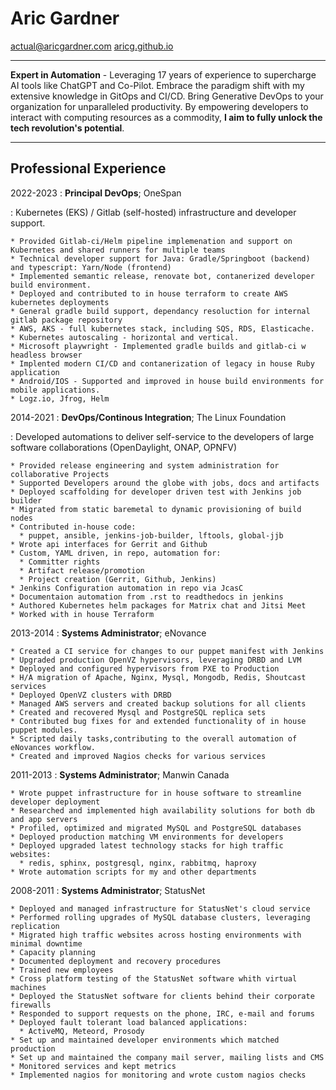 Aric Gardner
============
actual@aricgardner.com
[aricg.github.io](https://aricg.github.io)

----

**Expert in Automation** - Leveraging 17 years of experience to supercharge AI tools like ChatGPT and Co-Pilot. Embrace the paradigm shift with my extensive knowledge in GitOps and CI/CD. Bring Generative DevOps to your organization for unparalleled productivity. By empowering developers to interact with computing resources as a commodity, **I aim to fully unlock the tech revolution's potential**.


----

Professional Experience
---------
2022-2023
:    **Principal DevOps**; OneSpan

: Kubernetes (EKS) / Gitlab (self-hosted) infrastructure and developer support.

    * Provided Gitlab-ci/Helm pipeline implemenation and support on Kubernetes and shared runners for multiple teams
    * Technical developer support for Java: Gradle/Springboot (backend) and typescript: Yarn/Node (frontend)
    * Implemented semantic release, renovate bot, contanerized developer build environment.
    * Deployed and contributed to in house terraform to create AWS kubernetes deployments
    * General gradle build support, dependancy resoluction for internal gitlab package repository
    * AWS, AKS - full kubernetes stack, including SQS, RDS, Elasticache.
    * Kubernetes autoscaling - horizontal and vertical.
    * Microsoft playwright - Implemented gradle builds and gitlab-ci w headless browser
    * Implented modern CI/CD and contanerization of legacy in house Ruby application
    * Android/IOS - Supported and improved in house build environments for mobile applications.
    * Logz.io, Jfrog, Helm

2014-2021
:    **DevOps/Continous Integration**; The Linux Foundation

: Developed automations to deliver self-service to the developers of large software collaborations (OpenDaylight, ONAP, OPNFV)

    * Provided release engineering and system administration for collaborative Projects
    * Supported Developers around the globe with jobs, docs and artifacts
    * Deployed scaffolding for developer driven test with Jenkins job builder
    * Migrated from static baremetal to dynamic provisioning of build nodes
    * Contributed in-house code:
      * puppet, ansible, jenkins-job-builder, lftools, global-jjb
    * Wrote api interfaces for Gerrit and Github
    * Custom, YAML driven, in repo, automation for:
      * Committer rights
      * Artifact release/promotion
      * Project creation (Gerrit, Github, Jenkins)
    * Jenkins Configuration automation in repo via JcasC
    * Documentaion automation from .rst to readthedocs in jenkins
    * Authored Kubernetes helm packages for Matrix chat and Jitsi Meet
    * Worked with in house Terraform

2013-2014
:    **Systems Administrator**; eNovance

    * Created a CI service for changes to our puppet manifest with Jenkins
    * Upgraded production OpenVZ hypervisors, leveraging DRBD and LVM
    * Deployed and configured hypervisors from PXE to Production
    * H/A migration of Apache, Nginx, Mysql, Mongodb, Redis, Shoutcast services
    * Deployed OpenVZ clusters with DRBD
    * Managed AWS servers and created backup solutions for all clients
    * Created and recovered Mysql and PostgreSQL replica sets
    * Contributed bug fixes for and extended functionality of in house puppet modules.
    * Scripted daily tasks,contributing to the overall automation of eNovances workflow.
    * Created and improved Nagios checks for various services

2011-2013
:    **Systems Administrator**; Manwin Canada

    * Wrote puppet infrastructure for in house software to streamline developer deployment
    * Researched and implemented high availability solutions for both db and app servers
    * Profiled, optimized and migrated MySQL and PostgreSQL databases
    * Deployed production matching VM environments for developers
    * Deployed upgraded latest technology stacks for high traffic websites:
      * redis, sphinx, postgresql, nginx, rabbitmq, haproxy
    * Wrote automation scripts for my and other departments

2008-2011
:    **Systems Administrator**; StatusNet

    * Deployed and managed infrastructure for StatusNet's cloud service
    * Performed rolling upgrades of MySQL database clusters, leveraging replication
    * Migrated high traffic websites across hosting environments with minimal downtime
    * Capacity planning
    * Documented deployment and recovery procedures
    * Trained new employees
    * Cross platform testing of the StatusNet software whith virtual machines
    * Deployed the StatusNet software for clients behind their corporate firewalls
    * Responded to support requests on the phone, IRC, e-mail and forums
    * Deployed fault tolerant load balanced applications:
      * ActiveMQ, Meteord, Prosody
    * Set up and maintained developer environments which matched production
    * Set up and maintained the company mail server, mailing lists and CMS
    * Monitored services and kept metrics
    * Implemented nagios for monitoring and wrote custom nagios checks
